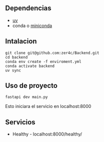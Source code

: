 ## Dependencias

- [uv](https://docs.astral.sh/uv/getting-started/installation/)
- conda o [miniconda](https://www.anaconda.com/docs/getting-started/miniconda/install)

## Intalacion

```
git clone git@github.com:zer4c/Backend.git
cd backend    
conda env create -f enviroment.yml
conda activate backend
uv sync
```
## Uso de proyecto

`fastapi dev main.py`

Esto iniciara el servicio en localhost:8000

## Servicios

- Healthy - localhost:8000/healthy/ 



